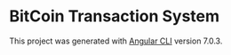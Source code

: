 # BitCoin Transaction System

This project was generated with [Angular CLI](https://github.com/angular/angular-cli) version 7.0.3.

